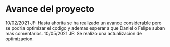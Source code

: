 # Avance del proyecto

10/02/2021 JF: Hasta ahorita se ha realizado un avance considerable pero se podria optimizar el codigo y ademas esperar a que Daniel o Felipe suban mas comentarios.
10/05/2021 JF: Se realizo una actualizacion de optimizacion.
